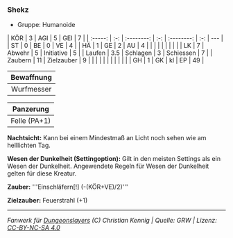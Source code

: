 ### Shekz

- Gruppe: Humanoide

|   KÖR   |  3  |    AGI     |  5  |    GEI     |  7  |
| :-----: | :-: | :--------: | :-: | :--------: | :-: | --- |
|   ST    |  0  |     BE     |  0  |     VE     |  4  |
|   HÄ    |  1  |     GE     |  2  |     AU     |  4  |
|         |     |            |     |            |     |     |
|   LK    |  7  |   Abwehr   |  5  | Initiative |  5  |
| Laufen  | 3.5 |  Schlagen  |  3  | Schiessen  |  7  |
| Zaubern | 11  | Zielzauber |  9  |            |     |
|         |     |            |     |            |     |     |
|   GH    |  1  |     GK     | kl  |     EP     | 49  |

| Bewaffnung |
| :--------: |
| Wurfmesser |

|  Panzerung   |
| :----------: |
| Felle (PA+1) |

**Nachtsicht:** Kann bei einem Mindestmaß an Licht noch sehen wie am helllichten Tag.

**Wesen der Dunkelheit (Settingoption):** Gilt in den meisten Settings als ein Wesen der Dunkelheit. Angewendete Regeln für Wesen der Dunkelheit gelten für diese Kreatur.

**Zauber:** '''Einschläfern[!] (-(KÖR+VE)/2)'''

**Zielzauber:** Feuerstrahl (+1)

---

_Fanwerk für [Dungeonslayers](https://www.dungeonslayers.net/) (C) Christian Kennig | Quelle: GRW | Lizenz: [CC-BY-NC-SA 4.0](https://creativecommons.org/licenses/by-nc-sa/4.0/deed.de)_
